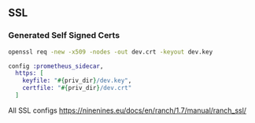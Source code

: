 ## SSL

### Generated Self Signed Certs
```bash
openssl req -new -x509 -nodes -out dev.crt -keyout dev.key
```

```elixir
config :prometheus_sidecar,
  https: [
    keyfile: "#{priv_dir}/dev.key",
    certfile: "#{priv_dir}/dev.crt"
  ]
```

All SSL configs
https://ninenines.eu/docs/en/ranch/1.7/manual/ranch_ssl/
